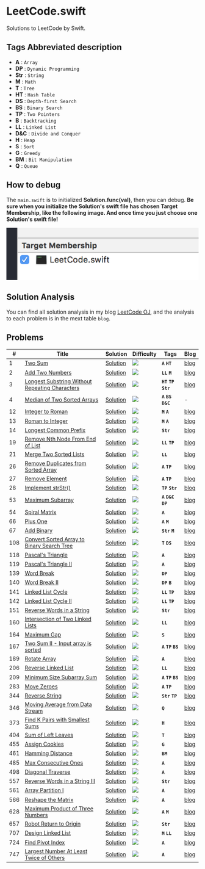 # LeetCode.swift

Solutions to LeetCode by Swift.

## Tags Abbreviated description

- **A** : `Array`
- **DP** : `Dynamic Programming`
- **Str** : `String`
- **M** : `Math`
- **T** : `Tree`
- **HT** : `Hash Table`
- **DS** : `Depth-first Search`
- **BS** : `Binary Search`
- **TP** : `Two Pointers`
- **B** : `Backtracking`
- **LL** : `Linked List`
- **D&C** : `Divide and Conquer`
- **H** : `Heap`
- **S** : `Sort`
- **G** : `Greedy`
- **BM** : `Bit Manipulation`
- **Q** : `Queue`

## How to debug

The `main.swift` is to initialized **Solution.func(val)**, then you can debug. **Be sure when you initialize the Solution's swift file has chosen Target Membership, like the following image. And once time you just choose one Solution's swift file!**

![](LeetCode.png)

## Solution Analysis

You can find all solution analysis in my blog [LeetCode OJ](http://yeziahehe.com/leetcode/), and the analysis  to each problem is in the mext table `blog`.

## Problems

| # | Title | Solution | Difficulty | Tags | Blog |
| --- | --- | --- | --- | --- | --- |
| 1 | [Two Sum](https://leetcode.com/problems/two-sum/description/) | [Solution](https://github.com/yeziahehe/LeetCode.swift/blob/master/LeetCode.swift/Solution/001_TwoSum/TwoSum.swift) | ![](https://img.shields.io/badge/%20Difficulty-Easy-brightgreen.svg) | **`A`** **`HT`** | [blog](http://yeziahehe.com/2017/10/09/TwoSum/) |
| 2 | [Add Two Numbers](https://leetcode.com/problems/add-two-numbers/description/) | [Solution](https://github.com/yeziahehe/LeetCode.swift/blob/master/LeetCode.swift/Solution/002_AddTwoNumbers/AddTwoNumbers.swift) | ![](https://img.shields.io/badge/%20Difficulty-Medium-orange.svg) | **`LL`** **`M`** | [blog](http://yeziahehe.com/2017/10/10/AddTwoNumbers/) |
| 3 | [Longest Substring Without Repeating Characters](https://leetcode.com/problems/longest-substring-without-repeating-characters/description/) | [Solution](https://github.com/yeziahehe/LeetCode.swift/blob/master/LeetCode.swift/Solution/003_LongestSubstringWithoutRepeatingCharacters/LongestSubstringWithoutRepeatingCharacters.swift) | ![](https://img.shields.io/badge/%20Difficulty-Medium-orange.svg) | **`HT`** **`TP`** **`Str`**| [blog](http://yeziahehe.com/2017/10/11/LongestSubstringWithoutRepeatingCharacters/) |
| 4 | [Median of Two Sorted Arrays](https://leetcode.com/problems/median-of-two-sorted-arrays/description/) | [Solution](https://github.com/yeziahehe/LeetCode.swift/blob/master/LeetCode.swift/Solution/004_MedianOfTwoSortedArrays/MedianOfTwoSortedArrays.swift) | ![](https://img.shields.io/badge/%20Difficulty-Hard-red.svg) | **`A`** **`BS`** **`D&C`**| - |
| 12 | [Integer to Roman](https://leetcode.com/problems/integer-to-roman/description/) | [Solution](https://github.com/yeziahehe/LeetCode.swift/blob/master/LeetCode.swift/Solution/012_IntegerToRoman/IntegerToRoman.swift) | ![](https://img.shields.io/badge/%20Difficulty-Hard-red.svg) | **`M`** **`A`**| [blog](http://yeziahehe.com/2017/11/12/IntegerToRoman/) |
| 13 | [Roman to Integer](https://leetcode.com/problems/roman-to-integer/description/) | [Solution](https://github.com/yeziahehe/LeetCode.swift/blob/master/LeetCode.swift/Solution/013_RomanToInteger/RomanToInteger.swift) | ![](https://img.shields.io/badge/%20Difficulty-Hard-red.svg) | **`M`** **`A`**| [blog](http://yeziahehe.com/2017/11/14/RomanToInteger/) |
| 14 | [Longest Common Prefix](https://leetcode.com/problems/longest-common-prefix/) | [Solution](https://github.com/yeziahehe/LeetCode.swift/blob/master/LeetCode.swift/Solution/014_LongestCommonPrefix/LongestCommonPrefix.swift) | ![](https://img.shields.io/badge/%20Difficulty-Easy-brightgreen.svg) | **`Str`** | [blog](http://yeziahehe.com/2020/03/07/LongestCommonPrefix/) |
| 19 | [Remove Nth Node From End of List](https://leetcode.com/problems/remove-nth-node-from-end-of-list/) | [Solution](https://github.com/yeziahehe/LeetCode.swift/blob/master/LeetCode.swift/Solution/19_RemoveNthNodeFromEndOfList/RemoveNthNodeFromEndOfList.swift) | ![](https://img.shields.io/badge/%20Difficulty-Medium-orange.svg) | **`LL`** **`TP`** | [blog](http://yeziahehe.com/2020/03/12/RemoveNthNodeFromEndOfList/) |
| 21 | [Merge Two Sorted Lists](https://leetcode.com/problems/merge-two-sorted-lists/description/) | [Solution](https://github.com/yeziahehe/LeetCode.swift/blob/master/LeetCode.swift/Solution/021_MergeTwoSortedLists/MergeTwoSortedLists.swift) | ![](https://img.shields.io/badge/%20Difficulty-Easy-brightgreen.svg) | **`LL`** | [blog](http://yeziahehe.com/2017/11/11/MergeTwoSortedLists/) |
| 26 | [Remove Duplicates from Sorted Array](https://leetcode.com/problems/remove-duplicates-from-sorted-array/) | [Solution](https://github.com/yeziahehe/LeetCode.swift/blob/master/LeetCode.swift/Solution/026_RemoveDuplicatesFromSortedArray/RemoveDuplicatesFromSortedArray.swift) | ![](https://img.shields.io/badge/%20Difficulty-Easy-brightgreen.svg) | **`A`** **`TP`** | [blog](http://yeziahehe.com/2020/03/08/RemoveDuplicatesFromSortedArray/) |
| 27 | [Remove Element](https://leetcode.com/problems/remove-element/) | [Solution](https://github.com/yeziahehe/LeetCode.swift/blob/master/LeetCode.swift/Solution/027_RemoveElement/RemoveElement.swift) | ![](https://img.shields.io/badge/%20Difficulty-Easy-brightgreen.svg) | **`A`** **`TP`** | [blog](http://yeziahehe.com/2020/03/08/RemoveElement/) |
| 28 | [Implement strStr()](https://leetcode.com/problems/implement-strstr/description/) | [Solution](https://github.com/yeziahehe/LeetCode.swift/blob/master/LeetCode.swift/Solution/028_ImplementstrStr/ImplementstrStr.swift) | ![](https://img.shields.io/badge/%20Difficulty-Easy-brightgreen.svg) | **`TP`** **`Str`** | [blog](http://yeziahehe.com/2017/11/18/ImplementstrStr/) |
| 53 | [Maximum Subarray](https://leetcode.com/problems/maximum-subarray/description/) | [Solution](https://github.com/yeziahehe/LeetCode.swift/blob/master/LeetCode.swift/Solution/053_MaximumSubarray/MaximumSubarray.swift) | ![](https://img.shields.io/badge/%20Difficulty-Easy-brightgreen.svg) | **`A`** **`D&C`** **`DP`** | [blog](http://yeziahehe.com/2017/09/21/MaximumSubArray/) |
| 54 | [Spiral Matrix](https://leetcode.com/problems/spiral-matrix/) | [Solution](https://github.com/yeziahehe/LeetCode.swift/blob/master/LeetCode.swift/Solution/54_SpiralMatrix/SpiralMatrix.swift) | ![](https://img.shields.io/badge/%20Difficulty-Medium-orange.svg) | **`A`**| [blog](http://yeziahehe.com/2020/03/06/SpiralMatrix/) |
| 66 | [Plus One](https://leetcode.com/problems/plus-one/description/) | [Solution](https://github.com/yeziahehe/LeetCode.swift/blob/master/LeetCode.swift/Solution/066_PlusOne/PlusOne.swift) | ![](https://img.shields.io/badge/%20Difficulty-Easy-brightgreen.svg) | **`A`** **`M`** | [blog](http://yeziahehe.com/2017/11/07/PlusOne/) |
| 67 | [Add Binary](https://leetcode.com/problems/add-binary/) | [Solution](https://github.com/yeziahehe/LeetCode.swift/blob/master/LeetCode.swift/Solution/067_AddBinary/AddBinary.swift) | ![](https://img.shields.io/badge/%20Difficulty-Easy-brightgreen.svg) | **`Str`** **`M`** | [blog](http://yeziahehe.com/2020/03/07/AddBinary/) |
| 108 | [Convert Sorted Array to Binary Search Tree](https://leetcode.com/problems/convert-sorted-array-to-binary-search-tree/description/) | [Solution](https://github.com/yeziahehe/LeetCode.swift/blob/master/LeetCode.swift/Solution/108_ConvertSortedArrayToBinarySearchTree/ConvertSortedArrayToBinarySearchTree.swift) | ![](https://img.shields.io/badge/%20Difficulty-Easy-brightgreen.svg) | **`T`** **`DS`** | [blog](http://yeziahehe.com/2017/11/02/ConvertSortedArrayToBinarySearchTree/) |
| 118 | [Pascal's Triangle](https://leetcode.com/problems/pascals-triangle/) | [Solution](https://github.com/yeziahehe/LeetCode.swift/blob/master/LeetCode.swift/Solution/118_Pascal'sTriangle/Pascal'sTriangle.swift) | ![](https://img.shields.io/badge/%20Difficulty-Easy-brightgreen.svg) | **`A`** |[blog](http://yeziahehe.com/2020/03/07/Pascal'sTriangle/) |
| 119 | [Pascal's Triangle II](https://leetcode.com/problems/pascals-triangle-ii/) | [Solution](https://github.com/yeziahehe/LeetCode.swift/blob/master/LeetCode.swift/Solution/119_Pascal'sTriangleII/Pascal'sTriangleII.swift) | ![](https://img.shields.io/badge/%20Difficulty-Easy-brightgreen.svg) | **`A`** |[blog](http://yeziahehe.com/2020/03/08/Pascal'sTriangleII/) |
| 139 | [Word Break](https://leetcode.com/problems/word-break/description/) | [Solution](https://github.com/yeziahehe/LeetCode.swift/blob/master/LeetCode.swift/Solution/139_WordBreak/WordBreak.swift) | ![](https://img.shields.io/badge/%20Difficulty-Medium-orange.svg) | **`DP`** | [blog](http://yeziahehe.com/2017/10/14/WordBreak/) |
| 140 | [Word Break II](https://leetcode.com/problems/word-break-ii/description/) | [Solution](https://github.com/yeziahehe/LeetCode.swift/blob/master/LeetCode.swift/Solution/140_WordBreakII/WordBreakII.swift) | ![](https://img.shields.io/badge/%20Difficulty-Hard-red.svg) | **`DP`** **`B`** | [blog](http://yeziahehe.com/2017/10/15/WordBreakII/) |
| 141 | [Linked List Cycle](https://leetcode.com/problems/linked-list-cycle/) | [Solution](https://github.com/yeziahehe/LeetCode.swift/blob/master/LeetCode.swift/Solution/141_LinkedListCycle/LinkedListCycle.swift) | ![](https://img.shields.io/badge/%20Difficulty-Easy-brightgreen.svg) | **`LL`** **`TP`** | [blog](http://yeziahehe.com/2020/03/11/LinkedListCycle/) |
| 142 | [Linked List Cycle II](https://leetcode.com/problems/linked-list-cycle-ii/) | [Solution](https://github.com/yeziahehe/LeetCode.swift/blob/master/LeetCode.swift/Solution/142_LinkedListCycleII/LinkedListCycleII.swift) | ![](https://img.shields.io/badge/%20Difficulty-Medium-orange.svg) | **`LL`** **`TP`** | [blog](http://yeziahehe.com/2020/03/11/LinkedListCycleII/) |
| 151 | [Reverse Words in a String](https://leetcode.com/problems/reverse-words-in-a-string/) | [Solution](https://github.com/yeziahehe/LeetCode.swift/blob/master/LeetCode.swift/Solution/151_ReverseWordsInAString/ReverseWordsInAString.swift) | ![](https://img.shields.io/badge/%20Difficulty-Medium-orange.svg) | **`Str`** | [blog](http://yeziahehe.com/2020/03/08/ReverseWordsInAString/) |
| 160 | [Intersection of Two Linked Lists](https://leetcode.com/problems/intersection-of-two-linked-lists/) | [Solution](https://github.com/yeziahehe/LeetCode.swift/blob/master/LeetCode.swift/Solution/160_IntersectionOfTwoLinkedLists/IntersectionOfTwoLinkedLists.swift) | ![](https://img.shields.io/badge/%20Difficulty-Easy-brightgreen.svg) | **`LL`** | [blog](http://yeziahehe.com/2020/03/12/IntersectionOfTwoLinkedLists/) |
| 164 | [Maximum Gap](https://leetcode.com/problems/maximum-gap/description/) | [Solution](https://github.com/yeziahehe/LeetCode.swift/blob/master/LeetCode.swift/Solution/164_MaximumGap/MaximumGap.swift) | ![](https://img.shields.io/badge/%20Difficulty-Hard-red.svg) | **`S`** | [blog](http://yeziahehe.com/2017/10/16/MaximumGap/) |
| 167 | [Two Sum II - Input array is sorted](https://leetcode.com/problems/two-sum-ii-input-array-is-sorted/) | [Solution](https://github.com/yeziahehe/LeetCode.swift/blob/master/LeetCode.swift/Solution/167_TwoSumII/TwoSumII.swift) | ![](https://img.shields.io/badge/%20Difficulty-Easy-brightgreen.svg) | **`A`** **`TP`** **`BS`** | [blog](http://yeziahehe.com/2020/03/08/TwoSumII/) |
| 189 | [Rotate Array](https://leetcode.com/problems/rotate-array/) | [Solution](https://github.com/yeziahehe/LeetCode.swift/blob/master/LeetCode.swift/Solution/189_RotateArray/RotateArray.swift) | ![](https://img.shields.io/badge/%20Difficulty-Easy-brightgreen.svg) | **`A`** | [blog](http://yeziahehe.com/2020/03/08/RotateArray/) |
| 206 | [Reverse Linked List](https://leetcode.com/problems/reverse-linked-list/description/) | [Solution](https://github.com/yeziahehe/LeetCode.swift/blob/master/LeetCode.swift/Solution/206_ReverseLinkedList/ReverseLinkedList.swift) | ![](https://img.shields.io/badge/%20Difficulty-Easy-brightgreen.svg) | **`LL`** | [blog](http://yeziahehe.com/2017/11/06/ReverseLinkedList/) |
| 209 | [Minimum Size Subarray Sum](https://leetcode.com/problems/minimum-size-subarray-sum/) | [Solution](https://github.com/yeziahehe/LeetCode.swift/blob/master/LeetCode.swift/Solution/209_MinimumSizeSubarraySum/MinimumSizeSubarraySum.swift) | ![](https://img.shields.io/badge/%20Difficulty-Medium-orange.svg) | **`A`** **`TP`** **`BS`** | [blog](http://yeziahehe.com/2020/03/08/MinimumSizeSubarraySum/) |
| 283 | [Move Zeroes](https://leetcode.com/problems/move-zeroes/description/) | [Solution](https://github.com/yeziahehe/LeetCode.swift/blob/master/LeetCode.swift/Solution/283_MoveZeroes/MoveZeroes.swift) | ![](https://img.shields.io/badge/%20Difficulty-Easy-brightgreen.svg) | **`A`** **`TP`** | [blog](http://yeziahehe.com/2017/10/13/MoveZeroes/) |
| 344 | [Reverse String](https://leetcode.com/problems/reverse-string/) | [Solution](https://github.com/yeziahehe/LeetCode.swift/blob/master/LeetCode.swift/Solution/344_ReverseString/ReverseString.swift) | ![](https://img.shields.io/badge/%20Difficulty-Easy-brightgreen.svg) | **`Str`** **`TP`** | [blog](http://yeziahehe.com/2020/03/07/ReverseString/) |
| 346 | [Moving Average from Data Stream](https://leetcode.com/problems/moving-average-from-data-stream/) | [Solution](https://github.com/yeziahehe/LeetCode.swift/blob/master/LeetCode.swift/Solution/346_MovingAverageFromDataStream/MovingAverageFromDataStream.swift) | ![](https://img.shields.io/badge/%20Difficulty-Easy-brightgreen.svg) | **`Q`** | [blog](http://yeziahehe.com/2020/03/03/MovingAverageFromDataStream/) |
| 373 | [Find K Pairs with Smallest Sums](https://leetcode.com/problems/find-k-pairs-with-smallest-sums/description/) | [Solution](https://github.com/yeziahehe/LeetCode.swift/blob/master/LeetCode.swift/Solution/373_FindKPairsWithSmallestSums/FindKPairsWithSmallestSums.swift) | ![](https://img.shields.io/badge/%20Difficulty-Medium-orange.svg) | **`H`** | [blog](http://yeziahehe.com/2017/11/05/FindKPairsWithSmallestSums/) |
| 404 | [Sum of Left Leaves](https://leetcode.com/problems/sum-of-left-leaves/) | [Solution](https://github.com/yeziahehe/LeetCode.swift/blob/master/LeetCode.swift/Solution/404_SumOfLeftLeaves/SumOfLeftLeaves.swift) | ![](https://img.shields.io/badge/%20Difficulty-Easy-brightgreen.svg) | **`T`** | [blog](http://yeziahehe.com/2020/02/28/SumOfLeftLeaves/) |
| 455 | [Assign Cookies](https://leetcode.com/problems/assign-cookies/) | [Solution](https://github.com/yeziahehe/LeetCode.swift/blob/master/LeetCode.swift/Solution/455_AssignCookiese/AssignCookies.swift) | ![](https://img.shields.io/badge/%20Difficulty-Easy-brightgreen.svg) | **`G`** | [blog](http://yeziahehe.com/2020/02/28/AssignCookies/) |
| 461 | [Hamming Distance](https://leetcode.com/problems/hamming-distance/) | [Solution](https://github.com/yeziahehe/LeetCode.swift/blob/master/LeetCode.swift/Solution/461_HammingDistance/HammingDistance.swift) | ![](https://img.shields.io/badge/%20Difficulty-Easy-brightgreen.svg) | **`BM`** | [blog](http://yeziahehe.com/2020/02/27/HammingDistance/) |
| 485 | [Max Consecutive Ones](https://leetcode.com/problems/max-consecutive-ones/) | [Solution](https://github.com/yeziahehe/LeetCode.swift/blob/master/LeetCode.swift/Solution/485_MaxConsecutiveOnes/MaxConsecutiveOnes.swift) | ![](https://img.shields.io/badge/%20Difficulty-Easy-brightgreen.svg) | **`A`** | [blog](http://yeziahehe.com/2020/03/08/MaxConsecutiveOnes/) |
| 498 | [Diagonal Traverse](https://leetcode.com/problems/diagonal-traverse/) | [Solution](https://github.com/yeziahehe/LeetCode.swift/blob/master/LeetCode.swift/Solution/498_DiagonalTraverse/DiagonalTraverse.swift) | ![](https://img.shields.io/badge/%20Difficulty-Medium-orange.svg) | **`A`**| [blog](http://yeziahehe.com/2020/03/05/DiagonalTraverse/) |
| 557 | [Reverse Words in a String III](https://leetcode.com/problems/reverse-words-in-a-string-iii/) | [Solution](https://github.com/yeziahehe/LeetCode.swift/blob/master/LeetCode.swift/Solution/557_ReverseWordsInAStringIII/ReverseWordsInAStringIII.swift) | ![](https://img.shields.io/badge/%20Difficulty-Easy-brightgreen.svg) | **`Str`** | [blog](http://yeziahehe.com/2020/03/08/ReverseWordsInAStringIII/) |
| 561 | [Array Partition I](https://leetcode.com/problems/array-partition-i/) | [Solution](https://github.com/yeziahehe/LeetCode.swift/blob/master/LeetCode.swift/Solution/561_ArrayPartitionI/ArrayPartitionI.swift) | ![](https://img.shields.io/badge/%20Difficulty-Easy-brightgreen.svg) | **`A`** | [blog](http://yeziahehe.com/2020/03/08/ArrayPartitionI/) |
| 566 | [Reshape the Matrix](https://leetcode.com/problems/reshape-the-matrix) | [Solution](https://github.com/yeziahehe/LeetCode.swift/blob/master/LeetCode.swift/Solution/566_ReshapeTheMatrix/ReshapeTheMatrix.swift) | ![](https://img.shields.io/badge/%20Difficulty-Easy-brightgreen.svg) | **`A`** | [blog](http://yeziahehe.com/2020/03/02/ReshapeTheMatrix/) |
| 628 | [Maximum Product of Three Numbers](https://leetcode.com/problems/maximum-product-of-three-numbers/description/) | [Solution](https://github.com/yeziahehe/LeetCode.swift/blob/master/LeetCode.swift/Solution/628_MaximumProductOfThreeNumbers/MaximumProductOfThreeNumbers.swift) | ![](https://img.shields.io/badge/%20Difficulty-Easy-brightgreen.svg) | **`A`** **`M`** | [blog](http://yeziahehe.com/2017/11/03/MaximumProductOfThreeNumbers/) |
| 657 | [Robot Return to Origin](https://leetcode.com/problems/robot-return-to-origin/) | [Solution](https://github.com/yeziahehe/LeetCode.swift/blob/master/LeetCode.swift/Solution/657_RobotReturnToOrigin/RobotReturnToOrigin.swift) | ![](https://img.shields.io/badge/%20Difficulty-Easy-brightgreen.svg) | **`Str`** | [blog](http://yeziahehe.com/2020/02/27/RobotReturntoOrigin/) |
| 707 | [Design Linked List](https://leetcode.com/problems/design-linked-list/) | [Solution](https://github.com/yeziahehe/LeetCode.swift/blob/master/LeetCode.swift/Solution/707_DesignLinkedList/DesignLinkedList.swift) | ![](https://img.shields.io/badge/%20Difficulty-Medium-orange.svg) | **`M`** **`LL`** | [blog](http://yeziahehe.com/2020/03/11/DesignLinkedList/) |
| 724 | [Find Pivot Index](https://leetcode.com/problems/find-pivot-index/) | [Solution](https://github.com/yeziahehe/LeetCode.swift/blob/master/LeetCode.swift/Solution/724_FindPivotIndex/FindPivotIndex.swift) | ![](https://img.shields.io/badge/%20Difficulty-Easy-brightgreen.svg) | **`A`** | [blog](http://yeziahehe.com/2020/03/05/FindPivotIndex/) |
| 747 | [Largest Number At Least Twice of Others](https://leetcode.com/problems/largest-number-at-least-twice-of-others/) | [Solution](https://github.com/yeziahehe/LeetCode.swift/blob/master/LeetCode.swift/Solution/747_LargestNumberAtLeastTwiceOfOthers/LargestNumberAtLeastTwiceOfOthers.swift) | ![](https://img.shields.io/badge/%20Difficulty-Easy-brightgreen.svg) | **`A`** | [blog](http://yeziahehe.com/2020/03/05/LargestNumberAtLeastTwiceOfOthers/) |

